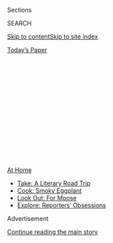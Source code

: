 <div id="app">

<div>

<div>

<div>

<div class="NYTAppHideMasthead css-1q2w90k e1suatyy0">

<div class="section css-ui9rw0 e1suatyy2">

<div class="css-eph4ug er09x8g0">

<div class="css-6n7j50">

</div>

<span class="css-1dv1kvn">Sections</span>

<div class="css-10488qs">

<span class="css-1dv1kvn">SEARCH</span>

</div>

[Skip to content](#site-content)[Skip to site
index](#site-index)

</div>

<div class="css-10698na e1huz5gh0">

</div>

</div>

<div id="masthead-bar-one" class="section hasLinks css-15hmgas e1csuq9d3">

<div class="css-uqyvli e1csuq9d0">

</div>

<div class="css-1uqjmks e1csuq9d1">

</div>

<div class="css-9e9ivx">

[](https://myaccount.nytimes3xbfgragh.onion/auth/login?response_type=cookie&client_id=vi)

</div>

<div class="css-1bvtpon e1csuq9d2">

[Today’s
Paper](https://www.nytimes3xbfgragh.onion/section/todayspaper)

</div>

</div>

</div>

</div>

<div data-aria-hidden="false">

<div id="site-content" data-role="main">

<div>

<div class="css-1aor85t" style="opacity:0.000000001;z-index:-1;visibility:hidden">

<div class="css-1hqnpie">

<div class="css-epjblv">

<span class="css-17xtcya">[Opinion](/section/opinion)</span><span class="css-x15j1o">|</span><span class="css-fwqvlz">Dear
Liberal Arts Students: Seize This
Moment</span>

</div>

<div class="css-k008qs">

<div class="css-1iwv8en">

<span class="css-18z7m18"></span>

<div>

</div>

</div>

<span class="css-1n6z4y">https://nyti.ms/2Zn3JOc</span>

<div class="css-1705lsu">

<div class="css-4xjgmj">

<div class="css-4skfbu" data-role="toolbar" data-aria-label="Social Media Share buttons, Save button, and Comments Panel with current comment count" data-testid="share-tools">

  - 
  - 
  - 
  - 
    
    <div class="css-6n7j50">
    
    </div>

  - 
  - 

</div>

</div>

</div>

</div>

</div>

</div>

<div id="NYT_TOP_BANNER_REGION" class="css-13pd83m">

<div>

<div id="maps-athome-menu" class="section interactive-content interactive-size-medium css-1edisqu">

<div class="css-17ih8de interactive-body">

<div class="at-home-nav__innerContainer">

<div class="at-home-nav__title">

[At
Home](https://www.nytimes3xbfgragh.onion/spotlight/at-home?action=click&pgtype=Article&state=default&region=TOP_BANNER&context=at_home_menu)

</div>

  - [Take: A Literary Road
    Trip](https://www.nytimes3xbfgragh.onion/2020/07/28/books/time-for-a-literary-road-trip.html?action=click&pgtype=Article&state=default&region=TOP_BANNER&context=at_home_menu)
  - [Cook: Smoky
    Eggplant](https://www.nytimes3xbfgragh.onion/2020/07/29/magazine/bored-with-your-home-cooking-some-smoky-eggplant-will-fix-that.html?action=click&pgtype=Article&state=default&region=TOP_BANNER&context=at_home_menu)
  - [Look Out: For
    Moose](https://www.nytimes3xbfgragh.onion/2020/07/27/travel/moose-michigan-isle-royale.html?action=click&pgtype=Article&state=default&region=TOP_BANNER&context=at_home_menu)
  - [Explore: Reporters’
    Obsessions](https://www.nytimes3xbfgragh.onion/interactive/2020/at-home/even-more-reporters-editors-diaries-lists-recommendations.html?action=click&pgtype=Article&state=default&region=TOP_BANNER&context=at_home_menu)

</div>

</div>

</div>

</div>

</div>

<div id="top-wrapper" class="css-1sy8kpn">

<div id="top-slug" class="css-l9onyx">

Advertisement

</div>

[Continue reading the main
story](#after-top)

<div class="ad top-wrapper" style="text-align:center;height:100%;display:block;min-height:250px">

<div id="top" class="place-ad" data-position="top" data-size-key="top">

</div>

</div>

<div id="after-top">

</div>

</div>

<div>

<div class="css-v5btjw etb61u70">

<div class="css-v05ibm etb61u71">

[Opinion](/section/opinion)

</div>

</div>

<div id="sponsor-wrapper" class="css-1hyfx7x">

<div id="sponsor-slug" class="css-19vbshk">

Supported by

</div>

[Continue reading the main
story](#after-sponsor)

<div id="sponsor" class="ad sponsor-wrapper" style="text-align:center;height:100%;display:block">

</div>

<div id="after-sponsor">

</div>

</div>

<div class="css-186x18t">

</div>

<div class="css-1vkm6nb ehdk2mb0">

# Dear Liberal Arts Students: Seize This Moment

</div>

The world needs you. Here’s your chance.

<div class="css-18e8msd">

<div class="css-vp77d3 epjyd6m0">

<div class="css-1p10dcb ey68jwv0" data-aria-hidden="true">

[![Jennifer
Senior](https://static01.graylady3jvrrxbe.onion/images/2018/10/26/opinion/jennifer-senior/jennifer-senior-thumbLarge.png
"Jennifer Senior")](https://www.nytimes3xbfgragh.onion/by/jennifer-senior)

</div>

<div class="css-1baulvz">

By [<span class="css-1baulvz last-byline" itemprop="name">Jennifer
Senior</span>](https://www.nytimes3xbfgragh.onion/by/jennifer-senior)

<div class="css-8atqhb">

Opinion columnist

</div>

</div>

</div>

  - July 12,
    2020

  - 
    
    <div class="css-4xjgmj">
    
    <div class="css-d8bdto" data-role="toolbar" data-aria-label="Social Media Share buttons, Save button, and Comments Panel with current comment count" data-testid="share-tools">
    
      - 
      - 
      - 
      - 
        
        <div class="css-6n7j50">
        
        </div>
    
      - 
      - 
    
    </div>
    
    </div>

</div>

<div class="css-79elbk" data-testid="photoviewer-wrapper">

<div class="css-z3e15g" data-testid="photoviewer-wrapper-hidden">

</div>

<div class="css-1a48zt4 ehw59r15" data-testid="photoviewer-children">

![<span class="css-16f3y1r e13ogyst0" data-aria-hidden="true">The
University of California, Davis, said last month that it planned to
offer both in-person and remote
classes.</span><span class="css-cnj6d5 e1z0qqy90" itemprop="copyrightHolder"><span class="css-1ly73wi e1tej78p0">Credit...</span><span><span>Tommy
Ly for The New York
Times</span></span></span>](https://static01.graylady3jvrrxbe.onion/images/2020/07/12/opinion/12Senior/merlin_173814348_0b379044-ece0-42e2-8c29-840fb84ffb4a-articleLarge.jpg?quality=75&auto=webp&disable=upscale)

</div>

</div>

</div>

<div class="section meteredContent css-1r7ky0e" name="articleBody" itemprop="articleBody">

<div class="css-1fanzo5 StoryBodyCompanionColumn">

<div class="css-53u6y8">

Over the last few weeks, America’s elite colleges and universities have
been [announcing their reopening
strategies](https://www.washingtonpost.com/education/2020/07/06/harvard-reopen-with-fewer-than-half-undergrads-campus-because-coronavirus/)
one by one, weighing explicit health imperatives against implicit
economic ones. Most have landed on a disappointing-but-realistic
conclusion: The fall semester of 2020 will have to involve an alloy of
in-person and remote learning. Many college students will experience
only an attenuated version of campus life — if they get to experience it
at all.

It’s easy to see what they will lose in this situation. The intoxicating
pleasures of independence. The stimulation of late-night conversation
about life, meaning, and the universe. The pure exhilaration (and
relief) of finding your own kind.

But let’s face it: It’s pretty luxurious to have these experiences in
the first place. Perhaps it’s worth discussing what these luckiest of
students might also gain at this moment. Because they do stand to gain.
It just requires that they reimagine what late adolescence is for, and
what it should be about.

</div>

</div>

<div>

</div>

<div class="css-1fanzo5 StoryBodyCompanionColumn">

<div class="css-53u6y8">

The fact is, many colleges — especially private liberal arts schools,
the ones that have driven much of the discussion in recent weeks — are
cloistered, passive settings. Students are fed and housed, just as they
were at home; their time and activities are structured, just as it was
when they were still in high school. College may give them wonderful
opportunities to think, form relationships, and self-define. But it
seldom gives them the chance to productively engage with the world.

</div>

</div>

<div class="css-1fanzo5 StoryBodyCompanionColumn">

<div class="css-53u6y8">

Yet they are more than capable of doing so. In “[Huck’s
Raft](https://www.publishersweekly.com/978-0-674-01508-1),” his highly
readable history of American childhood, Steven Mintz points out that
Herman Melville worked as a clerk, a teacher, a farmer laborer and a
cabin boy on a whaling ship, all by the age of 20. (“A whale-ship was my
Yale College and my Harvard,” says Ishmael.) George Washington became an
official surveyor for Culpepper County at 17 and a commissioned major in
the militia at 20.

“Behavior that we would consider precocious,” Mintz writes, “was
commonplace.”

It wasn’t until the end of World War II that children emerged as a truly
protected class in this country. That was when they finally became, in
the words of the sociologist Viviana Zelizer, “economically worthless
but emotionally priceless.”

But only the most privileged kids got to be useless right through
college. If you think about it, that’s a pretty awkward time to be
useless — as is adolescence more generally. We may regard teenagers as
unruly and rebellious. But what they may really be is restless, pining
for greater agency and productivity, *utility*.

Well. Now they have their chance.

I called Nancy Darling, a psychology professor at Oberlin College, to
discuss this. She’s one of the smartest people I’ve ever read on the
subject of adolescence and emerging adulthood. Her response was swift
and enthusiastic. “I keep telling my students: ‘This is the defining
event of your cohort. It’s going to be hard, but it offers unique
opportunities. Rather than doing a crummy internship while you’re
learning from home, go do something exciting\! What do you want to
*build*?’ ”

</div>

</div>

<div class="css-1fanzo5 StoryBodyCompanionColumn">

<div class="css-53u6y8">

Students of means can distribute food from food banks. They can mobilize
voters. They can organize social media campaigns for advocacy groups and
child care for essential workers and reading lists for libraries. “If
you’re a volunteer for six months,” she points out, “in many places you
can just take over the damn organization.”

They can help remove Donald J. Trump from office. There’s an idea.

Darling notes that finding a way to be useful will be especially
valuable (if challenging) to this generation, which hasn’t had much
experience in structuring its own time — many of her students have been
overscheduled since birth — and often conceives of identity-building as
a process of self-examination, rather than simple *doing*. They’ll also
have a chance to discover the importance of civic engagement at a time
when it’s in severe decline.

The irony is lovely: While social distancing, they can develop habits
that will ensure they won’t spend their adulthood [bowling
alone](http://-fabric-political-scientist-renews-his-alarm.html/), to
borrow the political scientist Robert Putnam’s shorthand for our
disengaged lives.

Of course, most students already know what it means to be useful. A 2018
report from Georgetown University found that [70
percent](https://www.insidehighered.com/news/2019/11/18/most-college-students-work-and-thats-both-good-and-bad#:~:text=The%20Georgetown%20report%20found%20that,time%20college%20students%20are%20working.)
of full-time college students work. Those in community college, for
instance, are generally
[older](https://www.usnews.com/education/community-colleges/articles/2015/02/06/frequently-asked-questions-community-college)
and come from
[low-income](https://ccrc.tc.columbia.edu/Community-College-FAQs.html)
homes. Many take for granted that they’ll be organizing their educations
[around work and parenting
schedules](https://iwpr.org/publications/parents-college-numbers/#:~:text=Today's%20Student%20Parent%20Population,National%20Postsecondary%20Student%20Aid%20Study.).
One can only hope that asynchronous learning will to them be a boon.
It’s much easier to care for your kids and hold down a day job if
you’re liberated from the tyranny of a fixed lecture schedule.

But that assumes they can afford the technology and have internet
access. Many students, at community colleges and elsewhere, now do not.
Others find themselves in households with one or two unemployed family
members, and it’s suddenly on them to make ends meet —which may or may
not mean dropping out. It’s a burden that, like so many others right
now, [is
disproportionately](https://www.insidehighered.com/news/2020/06/17/pandemic-has-worsened-equity-gaps-higher-education-and-work)
afflicting African-Americans and Latinos.

Having the chance to be useful — not to their families, but to the world
— is a luxury at this moment. Students ought to embrace it. They may be
astonished by what they find.

*The Times is committed to publishing* [*a diversity of
letters*](https://www.nytimes3xbfgragh.onion/2019/01/31/opinion/letters/letters-to-editor-new-york-times-women.html)
*to the editor. We’d like to hear what you think about this or any of
our articles. Here are some*
[*tips*](https://help.nytimes3xbfgragh.onion/hc/en-us/articles/115014925288-How-to-submit-a-letter-to-the-editor)*.
And here’s our email:*
[*letters@NYTimes.com*](mailto:letters@NYTimes.com)*.*

*Follow The New York Times Opinion section on*
[*Facebook*](https://www.facebookcorewwwi.onion/nytopinion)*,* [*Twitter
(@NYTopinion)*](http://twitter.com/NYTOpinion) *and*
[*Instagram*](https://www.instagram.com/nytopinion/)*.*

</div>

</div>

</div>

<div>

</div>

<div>

</div>

<div>

</div>

<div>

<div id="bottom-wrapper" class="css-1ede5it">

<div id="bottom-slug" class="css-l9onyx">

Advertisement

</div>

[Continue reading the main
story](#after-bottom)

<div id="bottom" class="ad bottom-wrapper" style="text-align:center;height:100%;display:block;min-height:90px">

</div>

<div id="after-bottom">

</div>

</div>

</div>

</div>

</div>

## Site Index

<div>

</div>

## Site Information Navigation

  - [© <span>2020</span> <span>The New York Times
    Company</span>](https://help.nytimes3xbfgragh.onion/hc/en-us/articles/115014792127-Copyright-notice)

<!-- end list -->

  - [NYTCo](https://www.nytco.com/)
  - [Contact
    Us](https://help.nytimes3xbfgragh.onion/hc/en-us/articles/115015385887-Contact-Us)
  - [Work with us](https://www.nytco.com/careers/)
  - [Advertise](https://nytmediakit.com/)
  - [T Brand Studio](http://www.tbrandstudio.com/)
  - [Your Ad
    Choices](https://www.nytimes3xbfgragh.onion/privacy/cookie-policy#how-do-i-manage-trackers)
  - [Privacy](https://www.nytimes3xbfgragh.onion/privacy)
  - [Terms of
    Service](https://help.nytimes3xbfgragh.onion/hc/en-us/articles/115014893428-Terms-of-service)
  - [Terms of
    Sale](https://help.nytimes3xbfgragh.onion/hc/en-us/articles/115014893968-Terms-of-sale)
  - [Site
    Map](https://spiderbites.nytimes3xbfgragh.onion)
  - [Help](https://help.nytimes3xbfgragh.onion/hc/en-us)
  - [Subscriptions](https://www.nytimes3xbfgragh.onion/subscription?campaignId=37WXW)

</div>

</div>

</div>

</div>
